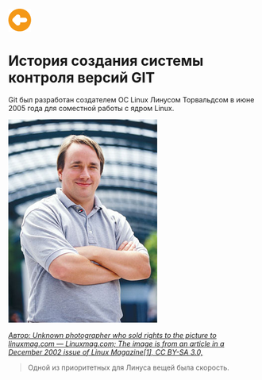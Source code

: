 [![Содержание](./image/arrow.png)](./readme.md "Содержание")


# История создания системы контроля версий GIT

 Git был разработан создателем ОС Linux Линусом Торвальдсом в июне 2005 года для соместной работы с ядром Linux. 

 ![Линус Торвальдс](./image/linus_torvalds.jpg)

_[Автор: Unknown photographer who sold rights to the picture to linuxmag.com — Linuxmag.com; The image is from an article in a December 2002 issue of Linux Magazine[1], CC BY-SA 3.0,](https://commons.wikimedia.org/w/index.php?curid=17991)_

> Одной из приоритетных для Линуса вещей была скорость. 